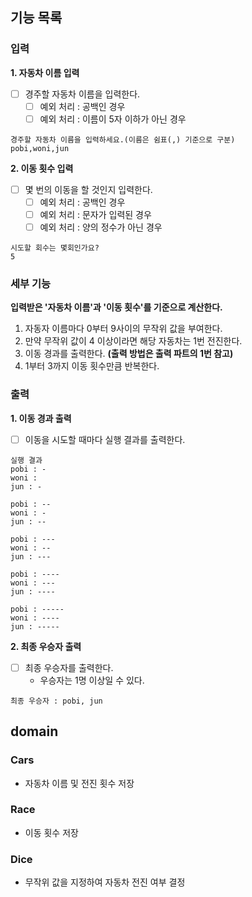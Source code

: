 ## 기능 목록

### 입력

**1. 자동차 이름 입력**
- [ ] 경주할 자동차 이름을 입력한다.
  - [ ] 예외 처리 : 공백인 경우
  - [ ] 예외 처리 : 이름이 5자 이하가 아닌 경우
```
경주할 자동차 이름을 입력하세요.(이름은 쉼표(,) 기준으로 구분)
pobi,woni,jun
```

**2. 이동 횟수 입력**
- [ ] 몇 번의 이동을 할 것인지 입력한다.
  - [ ] 예외 처리 : 공백인 경우
  - [ ] 예외 처리 : 문자가 입력된 경우
  - [ ] 예외 처리 : 양의 정수가 아닌 경우
```
시도할 회수는 몇회인가요?
5
```


### 세부 기능
**입력받은 '자동차 이름'과 '이동 횟수'를 기준으로 계산한다.**

1. 자동자 이름마다 0부터 9사이의 무작위 값을 부여한다.
2. 만약 무작위 값이 4 이상이라면 해당 자동차는 1번 전진한다.
3. 이동 경과를 출력한다. **(출력 방법은 출력 파트의 1번 참고)**
4. 1부터 3까지 이동 횟수만큼 반복한다.


### 출력

**1. 이동 경과 출력**
- [ ] 이동을 시도할 때마다 실행 결과를 출력한다.
```
실행 결과
pobi : -
woni : 
jun : -

pobi : --
woni : -
jun : --

pobi : ---
woni : --
jun : ---

pobi : ----
woni : ---
jun : ----

pobi : -----
woni : ----
jun : -----
```

**2. 최종 우승자 출력**
- [ ] 최종 우승자를 출력한다.
  - 우승자는 1명 이상일 수 있다.
```
최종 우승자 : pobi, jun
```


## domain

### Cars
- 자동차 이름 및 전진 횟수 저장

### Race
- 이동 횟수 저장

### Dice
- 무작위 값을 지정하여 자동차 전진 여부 결정
